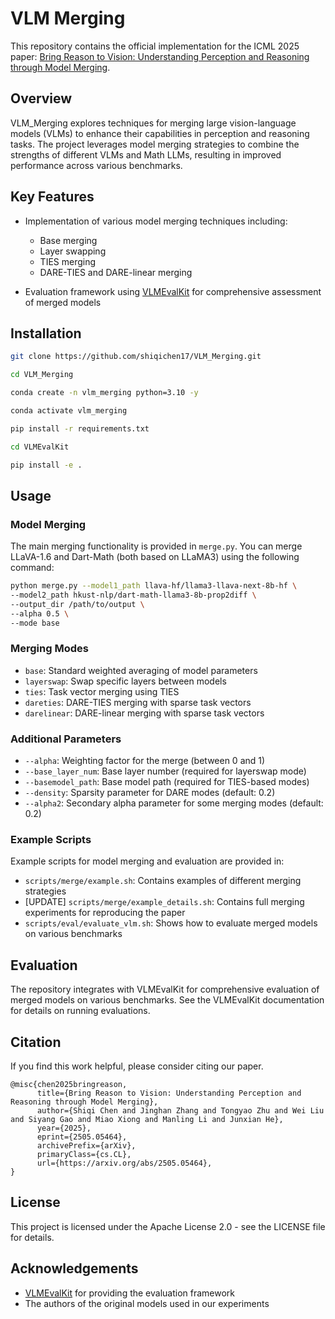 # VLM Merging

This repository contains the official implementation for the ICML 2025 paper: [Bring Reason to Vision: Understanding Perception and Reasoning through Model Merging](https://arxiv.org/abs/2505.05464).

## Overview

VLM_Merging explores techniques for merging large vision-language models (VLMs) to enhance their capabilities in perception and reasoning tasks. The project leverages model merging strategies to combine the strengths of different VLMs and Math LLMs, resulting in improved performance across various benchmarks.

## Key Features

- Implementation of various model merging techniques including:
  - Base merging
  - Layer swapping
  - TIES merging
  - DARE-TIES and DARE-linear merging

- Evaluation framework using [VLMEvalKit](https://github.com/open-compass/VLMEvalKit) for comprehensive assessment of merged models

## Installation

```bash
git clone https://github.com/shiqichen17/VLM_Merging.git

cd VLM_Merging

conda create -n vlm_merging python=3.10 -y

conda activate vlm_merging

pip install -r requirements.txt

cd VLMEvalKit

pip install -e .
```

## Usage

### Model Merging

The main merging functionality is provided in `merge.py`. You can merge LLaVA-1.6 and Dart-Math (both based on LLaMA3) using the following command:

```bash
python merge.py --model1_path llava-hf/llama3-llava-next-8b-hf \
--model2_path hkust-nlp/dart-math-llama3-8b-prop2diff \
--output_dir /path/to/output \
--alpha 0.5 \
--mode base
```

### Merging Modes

- `base`: Standard weighted averaging of model parameters
- `layerswap`: Swap specific layers between models
- `ties`: Task vector merging using TIES
- `dareties`: DARE-TIES merging with sparse task vectors
- `darelinear`: DARE-linear merging with sparse task vectors

### Additional Parameters

- `--alpha`: Weighting factor for the merge (between 0 and 1)
- `--base_layer_num`: Base layer number (required for layerswap mode)
- `--basemodel_path`: Base model path (required for TIES-based modes)
- `--density`: Sparsity parameter for DARE modes (default: 0.2)
- `--alpha2`: Secondary alpha parameter for some merging modes (default: 0.2)

### Example Scripts

Example scripts for model merging and evaluation are provided in:
- `scripts/merge/example.sh`: Contains examples of different merging strategies
- [UPDATE] `scripts/merge/example_details.sh`: Contains full merging experiments for reproducing the paper
- `scripts/eval/evaluate_vlm.sh`: Shows how to evaluate merged models on various benchmarks

## Evaluation

The repository integrates with VLMEvalKit for comprehensive evaluation of merged models on various benchmarks. See the VLMEvalKit documentation for details on running evaluations.

## Citation

If you find this work helpful, please consider citing our paper.
```
@misc{chen2025bringreason,
      title={Bring Reason to Vision: Understanding Perception and Reasoning through Model Merging}, 
      author={Shiqi Chen and Jinghan Zhang and Tongyao Zhu and Wei Liu and Siyang Gao and Miao Xiong and Manling Li and Junxian He},
      year={2025},
      eprint={2505.05464},
      archivePrefix={arXiv},
      primaryClass={cs.CL},
      url={https://arxiv.org/abs/2505.05464}, 
}
```

## License

This project is licensed under the Apache License 2.0 - see the LICENSE file for details.

## Acknowledgements

- [VLMEvalKit](https://github.com/open-compass/VLMEvalKit) for providing the evaluation framework
- The authors of the original models used in our experiments
